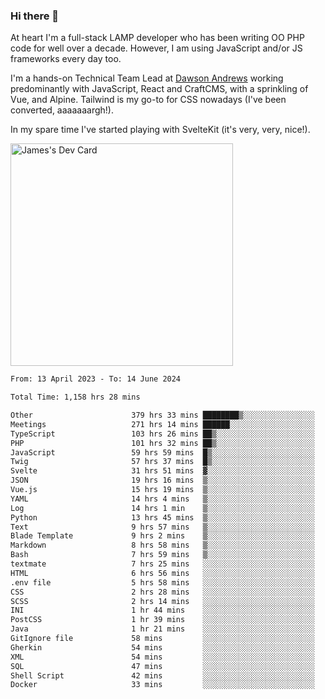 ### Hi there 👋

<!--
**JamesNock/JamesNock** is a ✨ _special_ ✨ repository because its `README.md` (this file) appears on your GitHub profile.

Here are some ideas to get you started:

- 🔭 I’m currently working on ...
- 🌱 I’m currently learning ...
- 👯 I’m looking to collaborate on ...
- 🤔 I’m looking for help with ...
- 💬 Ask me about ...
- 📫 How to reach me: ...
- 😄 Pronouns: ...
- ⚡ Fun fact: ...
-->
At heart I'm a full-stack LAMP developer who has been writing OO PHP code for well over a decade. However, I am using JavaScript and/or JS frameworks every day too.

I'm a hands-on Technical Team Lead at [Dawson Andrews](https://www.dawsonandrews.com/) working predominantly with JavaScript, React and CraftCMS, with a sprinkling of Vue, and Alpine. Tailwind is my go-to for CSS nowadays (I've been converted, aaaaaaargh!).

In my spare time I've started playing with SvelteKit (it's very, very, nice!).

<a href="https://app.daily.dev/h2onock"><img src="https://api.daily.dev/devcards/v2/XQraFlxE3JPWOlcSuOB2K.png?type=default&r=18u" width="356" alt="James's Dev Card"/></a>

<!--START_SECTION:waka-->

```txt
From: 13 April 2023 - To: 14 June 2024

Total Time: 1,158 hrs 28 mins

Other                      379 hrs 33 mins ████████▒░░░░░░░░░░░░░░░░   32.77 %
Meetings                   271 hrs 14 mins ██████░░░░░░░░░░░░░░░░░░░   23.42 %
TypeScript                 103 hrs 26 mins ██▒░░░░░░░░░░░░░░░░░░░░░░   08.93 %
PHP                        101 hrs 32 mins ██▒░░░░░░░░░░░░░░░░░░░░░░   08.77 %
JavaScript                 59 hrs 59 mins  █▒░░░░░░░░░░░░░░░░░░░░░░░   05.18 %
Twig                       57 hrs 37 mins  █▒░░░░░░░░░░░░░░░░░░░░░░░   04.98 %
Svelte                     31 hrs 51 mins  ▓░░░░░░░░░░░░░░░░░░░░░░░░   02.75 %
JSON                       19 hrs 16 mins  ▒░░░░░░░░░░░░░░░░░░░░░░░░   01.66 %
Vue.js                     15 hrs 19 mins  ▒░░░░░░░░░░░░░░░░░░░░░░░░   01.32 %
YAML                       14 hrs 4 mins   ▒░░░░░░░░░░░░░░░░░░░░░░░░   01.21 %
Log                        14 hrs 1 min    ▒░░░░░░░░░░░░░░░░░░░░░░░░   01.21 %
Python                     13 hrs 45 mins  ▒░░░░░░░░░░░░░░░░░░░░░░░░   01.19 %
Text                       9 hrs 57 mins   ▒░░░░░░░░░░░░░░░░░░░░░░░░   00.86 %
Blade Template             9 hrs 2 mins    ▒░░░░░░░░░░░░░░░░░░░░░░░░   00.78 %
Markdown                   8 hrs 58 mins   ▒░░░░░░░░░░░░░░░░░░░░░░░░   00.78 %
Bash                       7 hrs 59 mins   ▒░░░░░░░░░░░░░░░░░░░░░░░░   00.69 %
textmate                   7 hrs 25 mins   ░░░░░░░░░░░░░░░░░░░░░░░░░   00.64 %
HTML                       6 hrs 56 mins   ░░░░░░░░░░░░░░░░░░░░░░░░░   00.60 %
.env file                  5 hrs 58 mins   ░░░░░░░░░░░░░░░░░░░░░░░░░   00.52 %
CSS                        2 hrs 28 mins   ░░░░░░░░░░░░░░░░░░░░░░░░░   00.21 %
SCSS                       2 hrs 14 mins   ░░░░░░░░░░░░░░░░░░░░░░░░░   00.19 %
INI                        1 hr 44 mins    ░░░░░░░░░░░░░░░░░░░░░░░░░   00.15 %
PostCSS                    1 hr 39 mins    ░░░░░░░░░░░░░░░░░░░░░░░░░   00.14 %
Java                       1 hr 21 mins    ░░░░░░░░░░░░░░░░░░░░░░░░░   00.12 %
GitIgnore file             58 mins         ░░░░░░░░░░░░░░░░░░░░░░░░░   00.08 %
Gherkin                    54 mins         ░░░░░░░░░░░░░░░░░░░░░░░░░   00.08 %
XML                        54 mins         ░░░░░░░░░░░░░░░░░░░░░░░░░   00.08 %
SQL                        47 mins         ░░░░░░░░░░░░░░░░░░░░░░░░░   00.07 %
Shell Script               42 mins         ░░░░░░░░░░░░░░░░░░░░░░░░░   00.06 %
Docker                     33 mins         ░░░░░░░░░░░░░░░░░░░░░░░░░   00.05 %
```

<!--END_SECTION:waka-->
